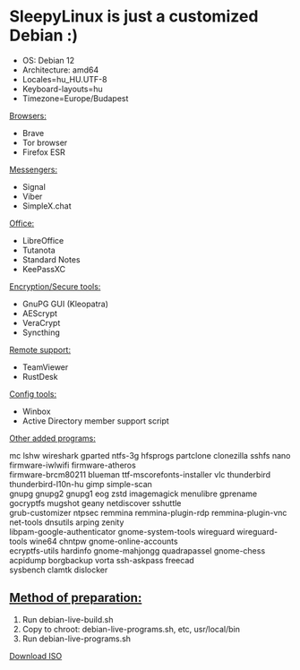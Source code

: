 # SleepyLinux is just a customized Debian :)
- OS: Debian 12
- Architecture: amd64
- Locales=hu_HU.UTF-8 
- Keyboard-layouts=hu 
- Timezone=Europe/Budapest


<ins>Browsers:</ins>
- Brave
- Tor browser
- Firefox ESR

<ins>Messengers:</ins>
- Signal
- Viber
- SimpleX.chat

<ins>Office:</ins>
- LibreOffice
- Tutanota
- Standard Notes
- KeePassXC

<ins>Encryption/Secure tools:</ins>
- GnuPG GUI (Kleopatra)
- AEScrypt
- VeraCrypt
- Syncthing

<ins>Remote support:</ins>
- TeamViewer
- RustDesk

<ins>Config tools:</ins>
- Winbox
- Active Directory member support script

<ins>Other added programs:</ins>

mc lshw wireshark gparted ntfs-3g hfsprogs partclone clonezilla sshfs nano firmware-iwlwifi firmware-atheros\
firmware-brcm80211 blueman ttf-mscorefonts-installer vlc thunderbird thunderbird-l10n-hu gimp simple-scan \
gnupg gnupg2 gnupg1 eog zstd imagemagick menulibre gprename gocryptfs mugshot geany netdiscover sshuttle \
grub-customizer ntpsec remmina remmina-plugin-rdp remmina-plugin-vnc net-tools dnsutils arping zenity \
libpam-google-authenticator gnome-system-tools wireguard wireguard-tools wine64 chntpw gnome-online-accounts\
ecryptfs-utils hardinfo gnome-mahjongg quadrapassel gnome-chess acpidump borgbackup vorta ssh-askpass freecad \
sysbench clamtk dislocker

## <ins>Method of preparation:</ins>
1. Run debian-live-build.sh
2. Copy to chroot: debian-live-programs.sh, etc, usr/local/bin
3. Run debian-live-programs.sh

[Download ISO](https://drive.proton.me/urls/16TW3TTFFR#k0sEErHVxc32)

